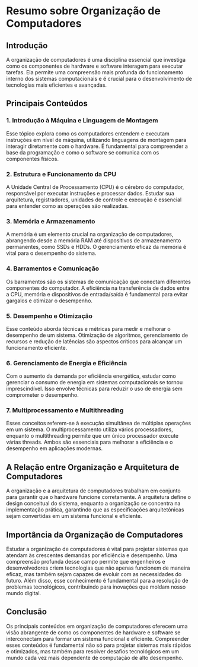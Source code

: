 # Resumo sobre Organização de Computadores

## Introdução
A organização de computadores é uma disciplina essencial que investiga como os componentes de hardware e software interagem para executar tarefas. Ela permite uma compreensão mais profunda do funcionamento interno dos sistemas computacionais e é crucial para o desenvolvimento de tecnologias mais eficientes e avançadas.

## Principais Conteúdos

### 1. Introdução à Máquina e Linguagem de Montagem
Esse tópico explora como os computadores entendem e executam instruções em nível de máquina, utilizando linguagens de montagem para interagir diretamente com o hardware. É fundamental para compreender a base da programação e como o software se comunica com os componentes físicos.

### 2. Estrutura e Funcionamento da CPU
A Unidade Central de Processamento (CPU) é o cérebro do computador, responsável por executar instruções e processar dados. Estudar sua arquitetura, registradores, unidades de controle e execução é essencial para entender como as operações são realizadas.

### 3. Memória e Armazenamento
A memória é um elemento crucial na organização de computadores, abrangendo desde a memória RAM até dispositivos de armazenamento permanentes, como SSDs e HDDs. O gerenciamento eficaz da memória é vital para o desempenho do sistema.

### 4. Barramentos e Comunicação
Os barramentos são os sistemas de comunicação que conectam diferentes componentes do computador. A eficiência na transferência de dados entre a CPU, memória e dispositivos de entrada/saída é fundamental para evitar gargalos e otimizar o desempenho.

### 5. Desempenho e Otimização
Esse conteúdo aborda técnicas e métricas para medir e melhorar o desempenho de um sistema. Otimização de algoritmos, gerenciamento de recursos e redução de latências são aspectos críticos para alcançar um funcionamento eficiente.

### 6. Gerenciamento de Energia e Eficiência
Com o aumento da demanda por eficiência energética, estudar como gerenciar o consumo de energia em sistemas computacionais se tornou imprescindível. Isso envolve técnicas para reduzir o uso de energia sem comprometer o desempenho.

### 7. Multiprocessamento e Multithreading
Esses conceitos referem-se à execução simultânea de múltiplas operações em um sistema. O multiprocessamento utiliza vários processadores, enquanto o multithreading permite que um único processador execute várias threads. Ambos são essenciais para melhorar a eficiência e o desempenho em aplicações modernas.

## A Relação entre Organização e Arquitetura de Computadores
A organização e a arquitetura de computadores trabalham em conjunto para garantir que o hardware funcione corretamente. A arquitetura define o design conceitual do sistema, enquanto a organização se concentra na implementação prática, garantindo que as especificações arquitetônicas sejam convertidas em um sistema funcional e eficiente.

## Importância da Organização de Computadores
Estudar a organização de computadores é vital para projetar sistemas que atendam às crescentes demandas por eficiência e desempenho. Uma compreensão profunda desse campo permite que engenheiros e desenvolvedores criem tecnologias que não apenas funcionem de maneira eficaz, mas também sejam capazes de evoluir com as necessidades do futuro. Além disso, esse conhecimento é fundamental para a resolução de problemas tecnológicos, contribuindo para inovações que moldam nosso mundo digital.

## Conclusão
Os principais conteúdos em organização de computadores oferecem uma visão abrangente de como os componentes de hardware e software se interconectam para formar um sistema funcional e eficiente. Compreender esses conteúdos é fundamental não só para projetar sistemas mais rápidos e otimizados, mas também para resolver desafios tecnológicos em um mundo cada vez mais dependente de computação de alto desempenho.
